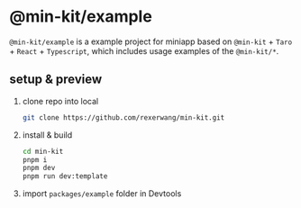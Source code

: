 # @min-kit/example

`@min-kit/example` is a example project for miniapp based on `@min-kit` + `Taro` + `React` + `Typescript`,
which includes usage examples of the `@min-kit/*`.

## setup & preview

1. clone repo into local
   ```sh
   git clone https://github.com/rexerwang/min-kit.git
   ```
2. install & build
   ```sh
   cd min-kit
   pnpm i
   pnpm dev
   pnpm run dev:template
   ```
3. import `packages/example` folder in Devtools
